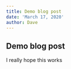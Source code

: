 ```yaml
---
title: Demo blog post
date: 'March 17, 2020'
author: Dave
---
```

## Demo blog post
I really hope this works
